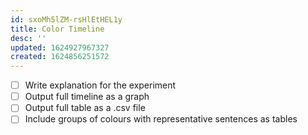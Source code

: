 ```yaml
---
id: sxoMh5lZM-rsHlEtHEL1y
title: Color Timeline
desc: ''
updated: 1624927967327
created: 1624856251572
---
```


- [ ] Write explanation for the experiment
- [ ] Output full timeline as a graph
- [ ] Output full table as a .csv file
- [ ] Include groups of colours with representative sentences as tables